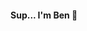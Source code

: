 #### Sup... I'm Ben 👋

<!--
**BCarlson1512/BCarlson1512** is a ✨ _special_ ✨ repository because its `README.md` (this file) appears on your GitHub profile.

Here are some ideas to get you started:

### About me:
- I am from Calgary, AB, Canada and am currently living in Cambridge, ON, Canada
- I am a sponge for knowledge of any kind, and am literally learning something new (and random) every day
- When I am not coding, youll probably see me hanging out at the track, on a hike in the middle of the woods or mountain biking down gnarly trails. 
- I love trying to figure out the inter workings of literally anything I can get my hands on; hence the love of motorsports

### My Ever-Growing Tech Stack...

Software Development: C, Java
Mobile Development: React-Native
Data Science: R, Python (Pandas + Keras) , Matlab
Databases: MongoDB
Backend: Express.js, Node.js
Frontend: React, HTML, CSS, Javascript

- 🔭 I’m currently working on improving my development skill using MERN stack. Lots of reading...
- 🌱 I’m currently learning  more mobile development platforms/frameworks. Currently having an internal debate between React Native and Flutter for one of my next projects. I am also looking to pick up another database (relational and SQL) to add to my tech stack.
- 
- 👯 I’m looking to collaborate on anything! I love learning new things and the best way of doing that in my opinion is throwing myself in over my head on a project.
- 🤔 I’m looking for help with (Nothing atm) but if you have suggestions on how/where I can improve my work, reach out to me.
- 💬 Ask me about anything React, or my Hobbies (programmers have lives too :))
- 📫 How to reach me: 
   -- Email me:
   -- Connect with me on Linkedin
   -- Follow/Star my Projects on github
- 😄 Pronouns: He/Him
- ⚡ Fun fact: I am part Ukrainan and part Swedish, so good food runs in the family.
-->
